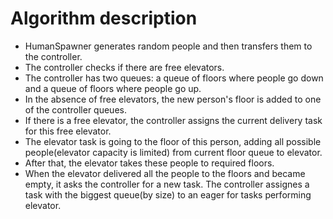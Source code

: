 # Algorithm description
* HumanSpawner generates random people and then transfers them to the controller. <br>
* The controller checks if there are free elevators.<br>
* The controller has two queues: a queue of floors where people go down and a queue of floors where people go up. <br>
* In the absence of free elevators, the new person's floor is added to one of the controller queues. <br>
* If there is a free elevator, the controller assigns the current delivery task for this free elevator. <br>
* The elevator task is going to the floor of this person, 
adding all possible people(elevator capacity is limited) from current floor queue to elevator. <br>
* After that, the elevator takes these people to required floors. <br>
* When the elevator delivered all the people to the floors and became empty, 
it asks the controller for a new task. The controller assignes a task with the biggest queue(by size) to an eager for tasks performing elevator.
